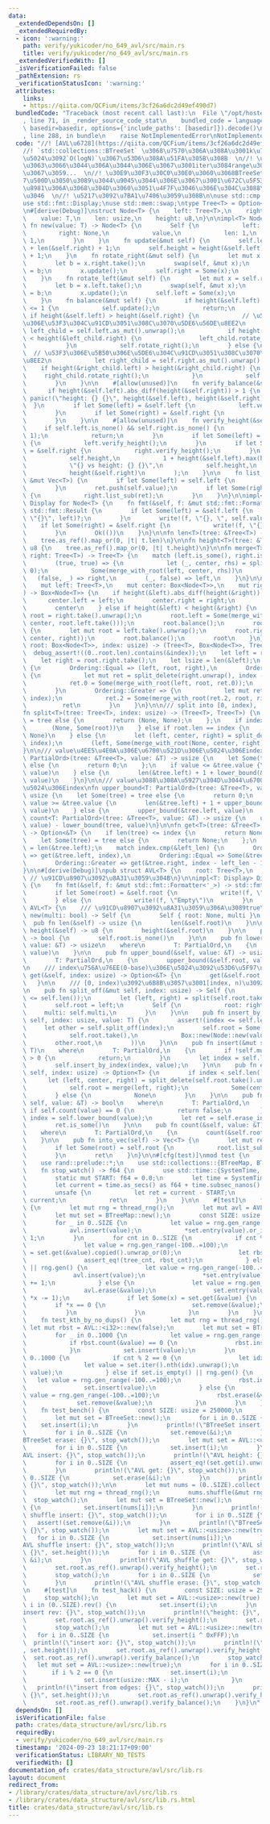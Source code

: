```yaml
---
data:
  _extendedDependsOn: []
  _extendedRequiredBy:
  - icon: ':warning:'
    path: verify/yukicoder/no_649_avl/src/main.rs
    title: verify/yukicoder/no_649_avl/src/main.rs
  _extendedVerifiedWith: []
  _isVerificationFailed: false
  _pathExtension: rs
  _verificationStatusIcon: ':warning:'
  attributes:
    links:
    - https://qiita.com/QCFium/items/3cf26a6dc2d49ef490d7)
  bundledCode: "Traceback (most recent call last):\n  File \"/opt/hostedtoolcache/Python/3.10.15/x64/lib/python3.10/site-packages/onlinejudge_verify/documentation/build.py\"\
    , line 71, in _render_source_code_stat\n    bundled_code = language.bundle(stat.path,\
    \ basedir=basedir, options={'include_paths': [basedir]}).decode()\n  File \"/opt/hostedtoolcache/Python/3.10.15/x64/lib/python3.10/site-packages/onlinejudge_verify/languages/rust.py\"\
    , line 288, in bundle\n    raise NotImplementedError\nNotImplementedError\n"
  code: "//! [AVL\u6728](https://qiita.com/QCFium/items/3cf26a6dc2d49ef490d7)  \n\
    //! `std::collections::BTreeSet` \u3068\u7570\u306A\u308A\u3001k\u756A\u76EE\u306E\
    \u5024\u3092`O(logN)`\u3067\u53D6\u308A\u51FA\u305B\u308B  \n//! \u89AA\u3092\u6301\
    \u3063\u3066\u3044\u306A\u3044\u306E\u3067\u3001iter\u3084range\u306F\u306A\u3044\
    \u3067\u3059...  \n//! \u30E9\u30F3\u30C0\u30E0\u3060\u3068BTreeSet\u3088\u308A\
    7\u500D\u3050\u3089\u3044\u9045\u3044\u306E\u3067\u3001\u672C\u5F53\u306B\u5FC5\
    \u8981\u306A\u3068\u304D\u3060\u3051\u4F7F\u3046\u306E\u304C\u3088\u3055\u305D\
    \u3046  \n//! \u5217\u3092\u7BA1\u7406\u3059\u308B\n\nuse std::cmp::Ordering;\n\
    use std::fmt::Display;\nuse std::mem::swap;\ntype Tree<T> = Option<Box<Node<T>>>;\n\
    \n#[derive(Debug)]\nstruct Node<T> {\n    left: Tree<T>,\n    right: Tree<T>,\n\
    \    value: T,\n    len: usize,\n    height: u8,\n}\n\nimpl<T> Node<T> {\n   \
    \ fn new(value: T) -> Node<T> {\n        Self {\n            left: None,\n   \
    \         right: None,\n            value,\n            len: 1,\n            height:\
    \ 1,\n        }\n    }\n    fn update(&mut self) {\n        self.len = len(&self.left)\
    \ + len(&self.right) + 1;\n        self.height = height(&self.left).max(height(&self.right))\
    \ + 1;\n    }\n    fn rotate_right(&mut self) {\n        let mut x = self.left.take().unwrap();\n\
    \        let b = x.right.take();\n        swap(self, &mut x);\n        x.left\
    \ = b;\n        x.update();\n        self.right = Some(x);\n        self.update();\n\
    \    }\n    fn rotate_left(&mut self) {\n        let mut x = self.right.take().unwrap();\n\
    \        let b = x.left.take();\n        swap(self, &mut x);\n        x.right\
    \ = b;\n        x.update();\n        self.left = Some(x);\n        self.update();\n\
    \    }\n    fn balance(&mut self) {\n        if height(&self.left).abs_diff(height(&self.right))\
    \ <= 1 {\n            self.update();\n            return;\n        }\n       \
    \ if height(&self.left) > height(&self.right) {\n            // \u5DE6\u306E\u5B50\
    \u306E\u53F3\u304C\u91CD\u3051\u308C\u3070\u5DE6\u56DE\u8EE2\n            let\
    \ left_child = self.left.as_mut().unwrap();\n            if height(&left_child.left)\
    \ < height(&left_child.right) {\n                left_child.rotate_left();\n \
    \           }\n            self.rotate_right();\n        } else {\n          \
    \  // \u53F3\u306E\u5B50\u306E\u5DE6\u304C\u91CD\u3051\u308C\u3070\u53F3\u56DE\
    \u8EE2\n            let right_child = self.right.as_mut().unwrap();\n        \
    \    if height(&right_child.left) > height(&right_child.right) {\n           \
    \     right_child.rotate_right();\n            }\n            self.rotate_left();\n\
    \        }\n    }\n\n    #[allow(unused)]\n    fn verify_balance(&self) {\n  \
    \      if height(&self.left).abs_diff(height(&self.right)) > 1 {\n           \
    \ panic!(\"height: {} {}\", height(&self.left), height(&self.right));\n      \
    \  }\n        if let Some(left) = &self.left {\n            left.verify_balance();\n\
    \        }\n        if let Some(right) = &self.right {\n            right.verify_balance();\n\
    \        }\n    }\n\n    #[allow(unused)]\n    fn verify_height(&self) {\n   \
    \     if self.left.is_none() && self.right.is_none() {\n            assert_eq!(self.height,\
    \ 1);\n            return;\n        }\n        if let Some(left) = &self.left\
    \ {\n            left.verify_height();\n        }\n        if let Some(right)\
    \ = &self.right {\n            right.verify_height();\n        }\n        assert_eq!(\n\
    \            self.height,\n            1 + height(&self.left).max(height(&self.right)),\n\
    \            \"{} vs height: {} {}\",\n            self.height,\n            height(&self.left),\n\
    \            height(&self.right)\n        );\n    }\n\n    fn list_sub(self, ret:\
    \ &mut Vec<T>) {\n        if let Some(left) = self.left {\n            left.list_sub(ret);\n\
    \        }\n        ret.push(self.value);\n        if let Some(right) = self.right\
    \ {\n            right.list_sub(ret);\n        }\n    }\n}\n\nimpl<T: Display>\
    \ Display for Node<T> {\n    fn fmt(&self, f: &mut std::fmt::Formatter<'_>) ->\
    \ std::fmt::Result {\n        if let Some(left) = &self.left {\n            write!(f,\
    \ \"{}\", left)?;\n        }\n        write!(f, \"{}, \", self.value)?;\n    \
    \    if let Some(right) = &self.right {\n            write!(f, \"{}\", right)?;\n\
    \        }\n        Ok(())\n    }\n}\n\nfn len<T>(tree: &Tree<T>) -> usize {\n\
    \    tree.as_ref().map_or(0, |t| t.len)\n}\n\nfn height<T>(tree: &Tree<T>) ->\
    \ u8 {\n    tree.as_ref().map_or(0, |t| t.height)\n}\n\nfn merge<T>(left: Tree<T>,\
    \ right: Tree<T>) -> Tree<T> {\n    match (left.is_some(), right.is_some()) {\n\
    \        (true, true) => {\n            let (_, center, rhs) = split_delete(right.unwrap(),\
    \ 0);\n            Some(merge_with_root(left, center, rhs))\n        }\n     \
    \   (false, _) => right,\n        (_, false) => left,\n    }\n}\n\nfn merge_with_root<T>(\n\
    \    mut left: Tree<T>,\n    mut center: Box<Node<T>>,\n    mut right: Tree<T>,\n\
    ) -> Box<Node<T>> {\n    if height(&left).abs_diff(height(&right)) <= 1 {\n  \
    \      center.left = left;\n        center.right = right;\n        center.update();\n\
    \        center\n    } else if height(&left) < height(&right) {\n        let mut\
    \ root = right.take().unwrap();\n        root.left = Some(merge_with_root(left,\
    \ center, root.left.take()));\n        root.balance();\n        root\n    } else\
    \ {\n        let mut root = left.take().unwrap();\n        root.right = Some(merge_with_root(root.right.take(),\
    \ center, right));\n        root.balance();\n        root\n    }\n}\n\nfn split_delete<T>(mut\
    \ root: Box<Node<T>>, index: usize) -> (Tree<T>, Box<Node<T>>, Tree<T>) {\n  \
    \  debug_assert!((0..root.len).contains(&index));\n    let left = root.left.take();\n\
    \    let right = root.right.take();\n    let lsize = len(&left);\n    match lsize.cmp(&index)\
    \ {\n        Ordering::Equal => (left, root, right),\n        Ordering::Less =>\
    \ {\n            let mut ret = split_delete(right.unwrap(), index - lsize - 1);\n\
    \            ret.0 = Some(merge_with_root(left, root, ret.0));\n            ret\n\
    \        }\n        Ordering::Greater => {\n            let mut ret = split_delete(left.unwrap(),\
    \ index);\n            ret.2 = Some(merge_with_root(ret.2, root, right));\n  \
    \          ret\n        }\n    }\n}\n\n/// split into [0, index), [index, n)\n\
    fn split<T>(tree: Tree<T>, index: usize) -> (Tree<T>, Tree<T>) {\n    let Some(root)\
    \ = tree else {\n        return (None, None);\n    };\n    if index == 0 {\n \
    \       (None, Some(root))\n    } else if root.len == index {\n        (Some(root),\
    \ None)\n    } else {\n        let (left, center, right) = split_delete(root,\
    \ index);\n        (left, Some(merge_with_root(None, center, right)))\n    }\n\
    }\n\n/// value\u4EE5\u4E0A\u306E\u6700\u521D\u306E\u5024\u306Eindex\nfn lower_bound<T:\
    \ PartialOrd>(tree: &Tree<T>, value: &T) -> usize {\n    let Some(tree) = tree\
    \ else {\n        return 0;\n    };\n    if value <= &tree.value {\n        lower_bound(&tree.left,\
    \ value)\n    } else {\n        len(&tree.left) + 1 + lower_bound(&tree.right,\
    \ value)\n    }\n}\n\n/// value\u3088\u308A\u5927\u304D\u3044\u6700\u521D\u306E\
    \u5024\u306Eindex\nfn upper_bound<T: PartialOrd>(tree: &Tree<T>, value: &T) ->\
    \ usize {\n    let Some(tree) = tree else {\n        return 0;\n    };\n    if\
    \ value >= &tree.value {\n        len(&tree.left) + 1 + upper_bound(&tree.right,\
    \ value)\n    } else {\n        upper_bound(&tree.left, value)\n    }\n}\n\nfn\
    \ count<T: PartialOrd>(tree: &Tree<T>, value: &T) -> usize {\n    upper_bound(tree,\
    \ value) - lower_bound(tree, value)\n}\n\nfn get<T>(tree: &Tree<T>, index: usize)\
    \ -> Option<&T> {\n    if len(tree) <= index {\n        return None;\n    }\n\
    \    let Some(tree) = tree else {\n        return None;\n    };\n    let left_len\
    \ = len(&tree.left);\n    match index.cmp(&left_len) {\n        Ordering::Less\
    \ => get(&tree.left, index),\n        Ordering::Equal => Some(&tree.value),\n\
    \        Ordering::Greater => get(&tree.right, index - left_len - 1),\n    }\n\
    }\n\n#[derive(Debug)]\npub struct AVL<T> {\n    root: Tree<T>,\n    multi: bool,\
    \ // \u91CD\u8907\u3092\u8A31\u3059\u304B\n}\n\nimpl<T: Display> Display for AVL<T>\
    \ {\n    fn fmt(&self, f: &mut std::fmt::Formatter<'_>) -> std::fmt::Result {\n\
    \        if let Some(root) = &self.root {\n            write!(f, \"{}\", root)\n\
    \        } else {\n            write!(f, \"Empty\")\n        }\n    }\n}\n\nimpl<T>\
    \ AVL<T> {\n    /// \u91CD\u8907\u3092\u8A31\u3059\u306A\u3089true\n    pub fn\
    \ new(multi: bool) -> Self {\n        Self { root: None, multi }\n    }\n\n  \
    \  pub fn len(&self) -> usize {\n        len(&self.root)\n    }\n\n    pub fn\
    \ height(&self) -> u8 {\n        height(&self.root)\n    }\n\n    pub fn is_empty(&self)\
    \ -> bool {\n        self.root.is_none()\n    }\n\n    pub fn lower_bound(&self,\
    \ value: &T) -> usize\n    where\n        T: PartialOrd,\n    {\n        lower_bound(&self.root,\
    \ value)\n    }\n\n    pub fn upper_bound(&self, value: &T) -> usize\n    where\n\
    \        T: PartialOrd,\n    {\n        upper_bound(&self.root, value)\n    }\n\
    \n    /// index\u756A\u76EE(0-base)\u306E\u5024\u3092\u53D6\u5F97\n    pub fn\
    \ get(&self, index: usize) -> Option<&T> {\n        get(&self.root, index)\n \
    \   }\n\n    /// [0, index)\u3092\u6B8B\u3057\u3001[index, n)\u3092\u8FD4\u3059\
    \n    pub fn split_off(&mut self, index: usize) -> Self {\n        assert!(index\
    \ <= self.len());\n        let (left, right) = split(self.root.take(), index);\n\
    \        self.root = left;\n        Self {\n            root: right,\n       \
    \     multi: self.multi,\n        }\n    }\n\n    pub fn insert_by_index(&mut\
    \ self, index: usize, value: T) {\n        assert!(index <= self.len());\n   \
    \     let other = self.split_off(index);\n        self.root = Some(merge_with_root(\n\
    \            self.root.take(),\n            Box::new(Node::new(value)),\n    \
    \        other.root,\n        ))\n    }\n\n    pub fn insert(&mut self, value:\
    \ T)\n    where\n        T: PartialOrd,\n    {\n        if !self.multi && self.count(&value)\
    \ > 0 {\n            return;\n        }\n        let index = self.lower_bound(&value);\n\
    \        self.insert_by_index(index, value);\n    }\n\n    pub fn erase_index(&mut\
    \ self, index: usize) -> Option<T> {\n        if index < self.len() {\n      \
    \      let (left, center, right) = split_delete(self.root.take().unwrap(), index);\n\
    \            self.root = merge(left, right);\n            Some(center.value)\n\
    \        } else {\n            None\n        }\n    }\n\n    pub fn erase(&mut\
    \ self, value: &T) -> bool\n    where\n        T: PartialOrd,\n    {\n       \
    \ if self.count(value) == 0 {\n            return false;\n        }\n        let\
    \ index = self.lower_bound(value);\n        let ret = self.erase_index(index);\n\
    \        ret.is_some()\n    }\n\n    pub fn count(&self, value: &T) -> usize\n\
    \    where\n        T: PartialOrd,\n    {\n        count(&self.root, value)\n\
    \    }\n\n    pub fn into_vec(self) -> Vec<T> {\n        let mut ret = Vec::with_capacity(self.len());\n\
    \        if let Some(root) = self.root {\n            root.list_sub(&mut ret);\n\
    \        }\n        ret\n    }\n}\n\n#[cfg(test)]\nmod test {\n    use super::*;\n\
    \    use rand::prelude::*;\n    use std::collections::{BTreeMap, BTreeSet};\n\n\
    \    fn stop_watch() -> f64 {\n        use std::time::{SystemTime, UNIX_EPOCH};\n\
    \        static mut START: f64 = 0.0;\n        let time = SystemTime::now().duration_since(UNIX_EPOCH).unwrap();\n\
    \        let current = time.as_secs() as f64 + time.subsec_nanos() as f64 * 1e-9;\n\
    \        unsafe {\n            let ret = current - START;\n            START =\
    \ current;\n            ret\n        }\n    }\n\n    #[test]\n    fn test_cnt()\
    \ {\n        let mut rng = thread_rng();\n        let mut avl = AVL::<i32>::new(true);\n\
    \        let mut set = BTreeMap::new();\n        const SIZE: usize = 100000;\n\
    \        for _ in 0..SIZE {\n            let value = rng.gen_range(-100..=100);\n\
    \            avl.insert(value);\n            *set.entry(value).or_insert(0) +=\
    \ 1;\n        }\n        for cnt in 0..SIZE {\n            if cnt % 2 == 0 {\n\
    \                let value = rng.gen_range(-100..=100);\n                let tree_cnt\
    \ = set.get(&value).copied().unwrap_or(0);\n                let rbst_cnt = avl.count(&value);\n\
    \                assert_eq!(tree_cnt, rbst_cnt);\n            } else if set.is_empty()\
    \ || rng.gen() {\n                let value = rng.gen_range(-100..=100);\n   \
    \             avl.insert(value);\n                *set.entry(value).or_insert(0)\
    \ += 1;\n            } else {\n                let value = rng.gen_range(-100..=100);\n\
    \                avl.erase(&value);\n                set.entry(value).and_modify(|x|\
    \ *x -= 1);\n                if let Some(x) = set.get(&value) {\n            \
    \        if *x == 0 {\n                        set.remove(&value);\n         \
    \           }\n                }\n            }\n        }\n    }\n\n    #[test]\n\
    \    fn test_kth_by_no_dups() {\n        let mut rng = thread_rng();\n       \
    \ let mut rbst = AVL::<i32>::new(false);\n        let mut set = BTreeSet::new();\n\
    \        for _ in 0..1000 {\n            let value = rng.gen_range(-100..=100);\n\
    \            if rbst.count(&value) == 0 {\n                rbst.insert(value);\n\
    \            }\n            set.insert(value);\n        }\n        for cnt in\
    \ 0..1000 {\n            if cnt % 2 == 0 {\n                let idx = rng.gen_range(0..set.len());\n\
    \                let value = set.iter().nth(idx).unwrap();\n                assert_eq!(rbst.get(idx).unwrap(),\
    \ value);\n            } else if set.is_empty() || rng.gen() {\n             \
    \   let value = rng.gen_range(-100..=100);\n                rbst.insert(value);\n\
    \                set.insert(value);\n            } else {\n                let\
    \ value = rng.gen_range(-100..=100);\n                rbst.erase(&value);\n  \
    \              set.remove(&value);\n            }\n        }\n    }\n\n    #[test]\n\
    \    fn test_bench() {\n        const SIZE: usize = 250000;\n        stop_watch();\n\
    \        let mut set = BTreeSet::new();\n        for i in 0..SIZE {\n        \
    \    set.insert(i);\n        }\n        println!(\"BTreeSet insert: {}\", stop_watch());\n\
    \        for i in 0..SIZE {\n            set.remove(&i);\n        }\n        println!(\"\
    BTreeSet erase: {}\", stop_watch());\n        let mut set = AVL::<usize>::new(true);\n\
    \        for i in 0..SIZE {\n            set.insert(i);\n        }\n        println!(\"\
    AVL insert: {}\", stop_watch());\n        println!(\"AVL height: {}\", set.height());\n\
    \        for i in 0..SIZE {\n            assert_eq!(set.get(i).unwrap(), &i);\n\
    \        }\n        println!(\"AVL get: {}\", stop_watch());\n        for i in\
    \ 0..SIZE {\n            set.erase(&i);\n        }\n        println!(\"AVL erase:\
    \ {}\", stop_watch());\n\n        let mut nums = (0..SIZE).collect::<Vec<_>>();\n\
    \        let mut rng = thread_rng();\n        nums.shuffle(&mut rng);\n      \
    \  stop_watch();\n        let mut set = BTreeSet::new();\n        for i in 0..SIZE\
    \ {\n            set.insert(nums[i]);\n        }\n        println!(\"BTreeSet\
    \ shuffle insert: {}\", stop_watch());\n        for i in 0..SIZE {\n         \
    \   assert!(set.remove(&i));\n        }\n        println!(\"BTreeSet shuffle erase:\
    \ {}\", stop_watch());\n        let mut set = AVL::<usize>::new(true);\n     \
    \   for i in 0..SIZE {\n            set.insert(nums[i]);\n        }\n        println!(\"\
    AVL shuffle insert: {}\", stop_watch());\n        println!(\"AVL shuffle height:\
    \ {}\", set.height());\n        for i in 0..SIZE {\n            assert_eq!(set.get(i).unwrap(),\
    \ &i);\n        }\n        println!(\"AVL shuffle get: {}\", stop_watch());\n\
    \        set.root.as_ref().unwrap().verify_height();\n        set.root.as_ref().unwrap().verify_balance();\n\
    \        stop_watch();\n        for i in 0..SIZE {\n            set.erase(&i);\n\
    \        }\n        println!(\"AVL shuffle erase: {}\", stop_watch());\n    }\n\
    \n    #[test]\n    fn test_hack() {\n        const SIZE: usize = 250000;\n   \
    \     stop_watch();\n        let mut set = AVL::<usize>::new(true);\n        for\
    \ i in (0..SIZE).rev() {\n            set.insert(i);\n        }\n        println!(\"\
    insert rev: {}\", stop_watch());\n        println!(\"height: {}\", set.height());\n\
    \        set.root.as_ref().unwrap().verify_height();\n        set.root.as_ref().unwrap().verify_balance();\n\
    \        stop_watch();\n        let mut set = AVL::<usize>::new(true);\n     \
    \   for i in 0..SIZE {\n            set.insert(i ^ 0xFFF);\n        }\n      \
    \  println!(\"insert xor: {}\", stop_watch());\n        println!(\"height: {}\"\
    , set.height());\n        set.root.as_ref().unwrap().verify_height();\n      \
    \  set.root.as_ref().unwrap().verify_balance();\n        stop_watch();\n     \
    \   let mut set = AVL::<usize>::new(true);\n        for i in 0..SIZE {\n     \
    \       if i % 2 == 0 {\n                set.insert(i);\n            } else {\n\
    \                set.insert(usize::MAX - i);\n            }\n        }\n     \
    \   println!(\"insert from edges: {}\", stop_watch());\n        println!(\"height:\
    \ {}\", set.height());\n        set.root.as_ref().unwrap().verify_height();\n\
    \        set.root.as_ref().unwrap().verify_balance();\n    }\n}\n"
  dependsOn: []
  isVerificationFile: false
  path: crates/data_structure/avl/src/lib.rs
  requiredBy:
  - verify/yukicoder/no_649_avl/src/main.rs
  timestamp: '2024-09-23 18:21:17+09:00'
  verificationStatus: LIBRARY_NO_TESTS
  verifiedWith: []
documentation_of: crates/data_structure/avl/src/lib.rs
layout: document
redirect_from:
- /library/crates/data_structure/avl/src/lib.rs
- /library/crates/data_structure/avl/src/lib.rs.html
title: crates/data_structure/avl/src/lib.rs
---
```

